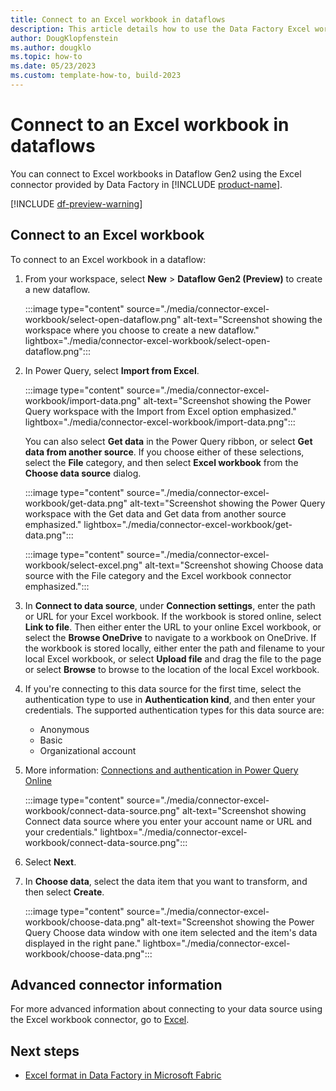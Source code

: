 ```yaml
---
title: Connect to an Excel workbook in dataflows
description: This article details how to use the Data Factory Excel workbook connector in Microsoft Fabric to create an Excel workbook connection in dataflows.
author: DougKlopfenstein
ms.author: dougklo
ms.topic: how-to
ms.date: 05/23/2023
ms.custom: template-how-to, build-2023
---
```


# Connect to an Excel workbook in dataflows

You can connect to Excel workbooks in Dataflow Gen2 using the Excel connector provided by Data Factory in [!INCLUDE [product-name](../includes/product-name.md)].

[!INCLUDE [df-preview-warning](includes/data-factory-preview-warning.md)]

## Connect to an Excel workbook

To connect to an Excel workbook in a dataflow:

1. From your workspace, select **New** > **Dataflow Gen2 (Preview)** to create a new dataflow.

   :::image type="content" source="./media/connector-excel-workbook/select-open-dataflow.png" alt-text="Screenshot showing the workspace where you choose to create a new dataflow." lightbox="./media/connector-excel-workbook/select-open-dataflow.png":::

1. In Power Query, select **Import from Excel**.

   :::image type="content" source="./media/connector-excel-workbook/import-data.png" alt-text="Screenshot showing the Power Query workspace with the Import from Excel option emphasized." lightbox="./media/connector-excel-workbook/import-data.png":::

   You can also select **Get data** in the Power Query ribbon, or select **Get data from another source**. If you choose either of these selections, select the **File** category, and then select **Excel workbook** from the **Choose data source** dialog.

   :::image type="content" source="./media/connector-excel-workbook/get-data.png" alt-text="Screenshot showing the Power Query workspace with the Get data and Get data from another source emphasized." lightbox="./media/connector-excel-workbook/get-data.png":::

   :::image type="content" source="./media/connector-excel-workbook/select-excel.png" alt-text="Screenshot showing Choose data source with the File category and the Excel workbook connector emphasized.":::

1. In **Connect to data source**, under **Connection settings**, enter the path or URL for your Excel workbook. If the workbook is stored online, select **Link to file**. Then either enter the URL to your online Excel workbook, or select the **Browse OneDrive** to navigate to a workbook on OneDrive. If the workbook is stored locally, either enter the path and filename to your local Excel workbook, or select **Upload file** and drag the file to the page or select **Browse** to browse to the location of the local Excel workbook.

1. If you're connecting to this data source for the first time, select the authentication type to use in **Authentication kind**, and then enter your credentials. The supported authentication types for this data source are:

   - Anonymous
   - Basic  
   - Organizational account

1. More information: [Connections and authentication in Power Query Online](/power-query/connection-authentication-pqo)

   :::image type="content" source="./media/connector-excel-workbook/connect-data-source.png" alt-text="Screenshot showing Connect data source where you enter your account name or URL and your credentials." lightbox="./media/connector-excel-workbook/connect-data-source.png":::

1. Select **Next**.

1. In **Choose data**, select the data item that you want to transform, and then select **Create**.

   :::image type="content" source="./media/connector-excel-workbook/choose-data.png" alt-text="Screenshot showing the Power Query Choose data window with one item selected and the item's data displayed in the right pane." lightbox="./media/connector-excel-workbook/choose-data.png":::

## Advanced connector information

For more advanced information about connecting to your data source using the Excel workbook connector, go to [Excel](/power-query/connectors/excel).

## Next steps

- [Excel format in Data Factory in Microsoft Fabric](format-excel.md)
